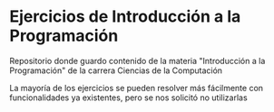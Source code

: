 # Ejercicios de Introducción a la Programación

Repositorio donde guardo contenido de la materia "Introducción a la Programación" de la carrera Ciencias de la Computación

La mayoría de los ejercicios se pueden resolver más fácilmente con funcionalidades ya existentes, pero se nos solicitó no utilizarlas
